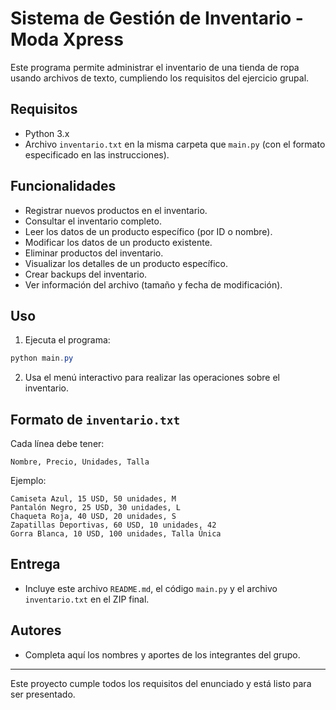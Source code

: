 # Sistema de Gestión de Inventario - Moda Xpress

Este programa permite administrar el inventario de una tienda de ropa usando archivos de texto, cumpliendo los requisitos del ejercicio grupal.

## Requisitos
- Python 3.x
- Archivo `inventario.txt` en la misma carpeta que `main.py` (con el formato especificado en las instrucciones).

## Funcionalidades
- Registrar nuevos productos en el inventario.
- Consultar el inventario completo.
- Leer los datos de un producto específico (por ID o nombre).
- Modificar los datos de un producto existente.
- Eliminar productos del inventario.
- Visualizar los detalles de un producto específico.
- Crear backups del inventario.
- Ver información del archivo (tamaño y fecha de modificación).

## Uso
1. Ejecuta el programa:

```powershell
python main.py
```

2. Usa el menú interactivo para realizar las operaciones sobre el inventario.

## Formato de `inventario.txt`
Cada línea debe tener:
```
Nombre, Precio, Unidades, Talla
```
Ejemplo:
```
Camiseta Azul, 15 USD, 50 unidades, M
Pantalón Negro, 25 USD, 30 unidades, L
Chaqueta Roja, 40 USD, 20 unidades, S
Zapatillas Deportivas, 60 USD, 10 unidades, 42
Gorra Blanca, 10 USD, 100 unidades, Talla Única
```

## Entrega
- Incluye este archivo `README.md`, el código `main.py` y el archivo `inventario.txt` en el ZIP final.

## Autores
- Completa aquí los nombres y aportes de los integrantes del grupo.

---

Este proyecto cumple todos los requisitos del enunciado y está listo para ser presentado.
